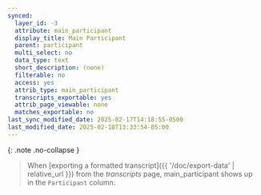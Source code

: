 ```yaml
---
synced:
  layer_id: -3
  attribute: main_participant
  display_title: Main Participant
  parent: participant
  multi_select: no
  data_type: text
  short_description: (none)
  filterable: no
  access: yes
  attrib_type: main_participant
  transcripts_exportable: yes
  attrib_page_viewable: none
  matches_exportable: no
last_sync_modified_date: 2025-02-17T14:18:55-0500
last_modified_date: 2025-02-18T13:33:54-05:00
---
```


{: .note .no-collapse }
> When [exporting a formatted transcript]({{ '/doc/export-data' | relative_url }}) from the _transcripts_ page, <span class="main_participant-attr">main_participant</span> shows up in the `Participant` column.
